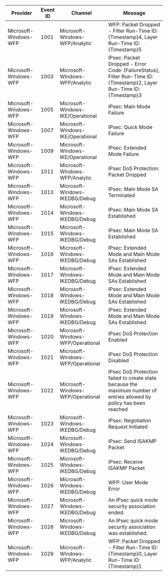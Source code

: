 Provider               |  Event ID  |  Channel                            |  Message
-----------------------|------------|-------------------------------------|------------------------------------------------------------------------------------------------------------------------
Microsoft-Windows-WFP  |  1001      |  Microsoft-Windows-WFP/Analytic     |  WFP: Packet Dropped - Filter Run-Time ID: {Timestamp}4, Layer Run-Time ID: {Timestamp}5
Microsoft-Windows-WFP  |  1003      |  Microsoft-Windows-WFP/Analytic     |  IPsec: Packet Dropped - Error Code: {FailureStatus}, Filter Run-Time ID: {Timestamp}2, Layer Run-Time ID: {Timestamp}3
Microsoft-Windows-WFP  |  1005      |  Microsoft-Windows-IKE/Operational  |  IPsec: Main Mode Failure
Microsoft-Windows-WFP  |  1007      |  Microsoft-Windows-IKE/Operational  |  IPsec: Quick Mode Failure
Microsoft-Windows-WFP  |  1009      |  Microsoft-Windows-IKE/Operational  |  IPsec: Extended Mode Failure
Microsoft-Windows-WFP  |  1011      |  Microsoft-Windows-WFP/Analytic     |  IPsec DoS Protection: Packet Dropped
Microsoft-Windows-WFP  |  1013      |  Microsoft-Windows-IKEDBG/Debug     |  IPsec: Main Mode SA Terminated
Microsoft-Windows-WFP  |  1014      |  Microsoft-Windows-IKEDBG/Debug     |  IPsec: Main Mode SA Established
Microsoft-Windows-WFP  |  1015      |  Microsoft-Windows-IKEDBG/Debug     |  IPsec: Main Mode SA Established
Microsoft-Windows-WFP  |  1016      |  Microsoft-Windows-IKEDBG/Debug     |  IPsec: Extended Mode and Main Mode SAs Established
Microsoft-Windows-WFP  |  1017      |  Microsoft-Windows-IKEDBG/Debug     |  IPsec: Extended Mode and Main Mode SAs Established
Microsoft-Windows-WFP  |  1018      |  Microsoft-Windows-IKEDBG/Debug     |  IPsec: Extended Mode and Main Mode SAs Established
Microsoft-Windows-WFP  |  1019      |  Microsoft-Windows-IKEDBG/Debug     |  IPsec: Extended Mode and Main Mode SAs Established
Microsoft-Windows-WFP  |  1020      |  Microsoft-Windows-WFP/Operational  |  IPsec DoS Protection Enabled
Microsoft-Windows-WFP  |  1021      |  Microsoft-Windows-WFP/Operational  |  IPsec DoS Protection Disabled
Microsoft-Windows-WFP  |  1022      |  Microsoft-Windows-WFP/Operational  |  IPsec DoS Protection failed to create state because the maximum number of entries allowed by policy has been reached
Microsoft-Windows-WFP  |  1023      |  Microsoft-Windows-IKEDBG/Debug     |  IPsec: Negotiation Request Initiated
Microsoft-Windows-WFP  |  1024      |  Microsoft-Windows-IKEDBG/Debug     |  IPsec: Send ISAKMP Packet
Microsoft-Windows-WFP  |  1025      |  Microsoft-Windows-IKEDBG/Debug     |  IPsec: Receive ISAKMP Packet
Microsoft-Windows-WFP  |  1026      |  Microsoft-Windows-IKEDBG/Debug     |  WFP: User Mode Error
Microsoft-Windows-WFP  |  1027      |  Microsoft-Windows-IKEDBG/Debug     |  An IPsec quick mode security association ended.
Microsoft-Windows-WFP  |  1028      |  Microsoft-Windows-IKEDBG/Debug     |  An IPsec quick mode security association was established.
Microsoft-Windows-WFP  |  1029      |  Microsoft-Windows-WFP/Analytic     |  WFP: Packet Dropped - Filter Run-Time ID: {Timestamp}0, Layer Run-Time ID: {Timestamp}1